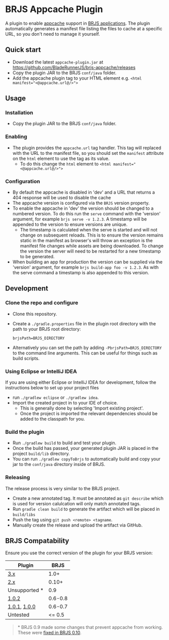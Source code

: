 # BRJS Appcache Plugin

A plugin to enable [appcache](https://developer.mozilla.org/en/docs/HTML/Using_the_application_cache) support in [BRJS applications](http://bladerunnerjs.org/).
The plugin automatically generates a manifest file listing the files to cache at a specific URL, so you don't need to manage it yourself.

## Quick start
- Download the latest `appcache-plugin.jar` at https://github.com/BladeRunnerJS/brjs-appcache/releases
- Copy the plugin JAR to the BRJS `conf/java` folder.
- Add the appcache plugin tag to your HTML element e.g. `<html manifest="<@appcache.url@/>">`

## Usage

### Installation
- Copy the plugin JAR to the BRJS `conf/java` folder.

<a name="enabling"></a>
### Enabling
- The plugin provides the `appcache.url` tag handler. This tag will replaced with the URL to the manifest file, so you should set the `manifest` attribute on the `html` element to use the tag as its value.
    - To do this change the `html` element to `<html manifest="<@appcache.url@/>">`

<a name="configuration"></a>
### Configuration
- By default the appcache is disabled in 'dev' and a URL that returns a 404 response will be used to disable the cache
- The appcache version is configured via the `BRJS` version property.
- To enable the appcache in 'dev' the version should be changed to a numbered version. To do this run the `serve` command 
with the 'version' argument, for example `brjs serve -v 1.2.3`. A timestamp will be appended to the 
 version to ensure versions are unique. 
  - The timestamp is calculated when the serve is started and will not
 change on subsequent reloads. This is to ensure the version remains static in the manifest as browser's
 will throw an exception is the manifest file changes while assets are being downloaded. To change the version
 the server will need to be restarted for a new timestamp to be generated.
- When building an app for production the version can be supplied via the 'version' argument, for example `brjs build-app foo -v 1.2.3`. 
 As with the serve command a timestamp is also appended to this version. 

## Development

### Clone the repo and configure
- Clone this repository.
- Create a `./gradle.properties` file in the plugin root directory with the path to your BRJS root directory:
    ```
    brjsPath=BRJS_DIRECTORY
    ```

- Alternatively you can set the path by adding `-PbrjsPath=BRJS_DIRECTORY` to the command line arguments. This can be useful for things such as build scripts.

### Using Eclipse or IntelliJ IDEA 
If you are using either Eclipse or IntelliJ IDEA for development, follow the instructions below to set up your project files

- run `./gradlew eclipse` or `./gradlew idea`.
- Import the created project in to your IDE of choice.
    - This is generally done by selecting 'Import existing project'.
    - Once the project is imported the relevant dependencies should be added to the classpath for you.
 
### Build the plugin
- Run `./gradlew build` to build and test your plugin.
- Once the build has passed, your generated plugin JAR is placed in the project `build/lib` directory.
- You can run `./gradlew copyToBrjs` to automatically build and copy your jar to the `conf/java` directory inside of BRJS.

### Releasing
The release process is very similar to the BRJS project.
- Create a new annotated tag. It must be annotated as `git describe` which is used for version calulcation will only match annotated tags.
- Run `gradle clean build` to generate the artifact which will be placed in `build/libs`
- Push the tag using `git push <remote> <tagname`.
- Manually create the release and upload the artifact via GitHub.

## BRJS Compatability
Ensure you use the correct version of the plugin for your BRJS version:

Plugin | BRJS
-------|-----
[3.x](https://github.com/BladeRunnerJS/brjs-appcache/releases/tag/latest) | 1.0+
[2.x](https://github.com/BladeRunnerJS/brjs-appcache/releases/tag/2.1.0) | 0.10+
Unsupported * | 0.9
[1.0.2](https://github.com/caplin/brjs-appcache/releases/tag/1.0.2) | 0.6-0.8
[1.0.1](https://github.com/caplin/brjs-appcache/releases/tag/1.0.1), [1.0.0](https://github.com/caplin/brjs-appcache/releases/tag/1.0.0) | 0.6-0.7
Untested | <= 0.5

> \* BRJS 0.9 made some changes that prevent appcache from working. These were [fixed in BRJS 0.10](https://github.com/BladeRunnerJS/brjs/issues/725).
